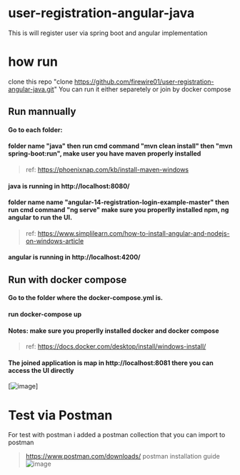 # user-registration-angular-java
This is will register user via spring boot and angular implementation
# how run
clone this repo "clone https://github.com/firewire01/user-registration-angular-java.git" 
You can run it either separetely or join by docker compose
## Run mannually
#### Go to each folder:
#### folder name "java" then run cmd command "mvn clean install" then "mvn spring-boot:run", make user you have maven properly installed
> ref: https://phoenixnap.com/kb/install-maven-windows
#### java is running in http://localhost:8080/
#### folder name name "angular-14-registration-login-example-master" then run cmd command "ng serve" make sure you properlly installed npm, ng angular to run the UI.
> ref: https://www.simplilearn.com/how-to-install-angular-and-nodejs-on-windows-article
#### angular is running in http://localhost:4200/
## Run with docker compose
#### Go to the folder where the docker-compose.yml is. 
#### run docker-compose up
#### Notes: make sure you properlly installed docker and docker compose 
> ref: https://docs.docker.com/desktop/install/windows-install/
#### The joined application is map in  http://localhost:8081 there you can access the UI directly
[![image](https://github.com/firewire01/user-registration-angular-java/assets/6559144/182be1a3-ba2b-46a0-9376-0f15390df6b1)]

# Test via Postman
For test with postman i added a postman collection that you can import to postman 
> https://www.postman.com/downloads/ postman installation guide
![image](https://github.com/firewire01/user-registration-angular-java/assets/6559144/5c801f4a-65a7-41ca-8a53-0f151af3178b)

